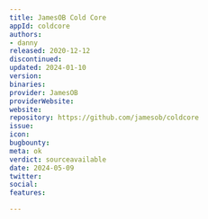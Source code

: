 ```yaml
---
title: JamesOB Cold Core
appId: coldcore
authors:
- danny
released: 2020-12-12
discontinued: 
updated: 2024-01-10
version: 
binaries: 
provider: JamesOB
providerWebsite: 
website: 
repository: https://github.com/jamesob/coldcore
issue: 
icon: 
bugbounty: 
meta: ok
verdict: sourceavailable
date: 2024-05-09
twitter: 
social: 
features: 

---
```


